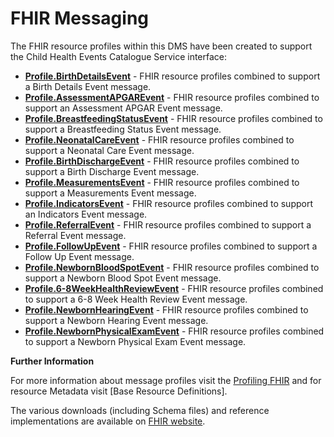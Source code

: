 # FHIR Messaging #

The FHIR resource profiles within this DMS have been created to support the Child Health Events Catalogue Service interface:

- **[Profile.BirthDetailsEvent]** - FHIR resource profiles combined to support a Birth Details Event message.
- **[Profile.AssessmentAPGAREvent]** - FHIR resource profiles combined to support an Assessment APGAR Event message.
- **[Profile.BreastfeedingStatusEvent]** - FHIR resource profiles combined to support a Breastfeeding Status Event message.
- **[Profile.NeonatalCareEvent]** - FHIR resource profiles combined to support a Neonatal Care Event message.
- **[Profile.BirthDischargeEvent]** - FHIR resource profiles combined to support a Birth Discharge Event message.
- **[Profile.MeasurementsEvent]** - FHIR resource profiles combined to support a Measurements Event message.
- **[Profile.IndicatorsEvent]** - FHIR resource profiles combined to support an Indicators Event message.
- **[Profile.ReferralEvent]** - FHIR resource profiles combined to support a Referral Event message.
- **[Profile.FollowUpEvent]** - FHIR resource profiles combined to support a Follow Up Event message.
- **[Profile.NewbornBloodSpotEvent]** - FHIR resource profiles combined to support a Newborn Blood Spot Event message.
- **[Profile.6-8WeekHealthReviewEvent]** - FHIR resource profiles combined to support a 6-8 Week Health Review Event message.
- **[Profile.NewbornHearingEvent]** - FHIR resource profiles combined to support a Newborn Hearing Event message.
- **[Profile.NewbornPhysicalExamEvent]** - FHIR resource profiles combined to support a Newborn Physical Exam Event message.
  
**Further Information**

For more information about message profiles visit the [Profiling FHIR] and for resource Metadata visit [Base Resource Definitions].

The various downloads (including Schema files) and reference implementations are available on [FHIR website]. 
 

[Profile.BirthDetailsEvent]: ../Profile.BirthDetailsEvent/Profile.BirthDetailsEvent.html
[Profile.AssessmentAPGAREvent]: ../Profile.AssessmentAPGAREvent/Profile.AssessmentAPGAREvent.html
[Profile.BreastfeedingStatusEvent]: ../Profile.BreastfeedingStatusEvent/Profile.BreastfeedingStatusEvent.html
[Profile.NeonatalCareEvent]: ../Profile.NeonatalCareEvent/Profile.NeonatalCareEvent.html
[Profile.BirthDischargeEvent]: ../Profile.BirthDischargeEvent/Profile.BirthDischargeEvent.html
[Profile.ReferralEvent]: ../Profile.ReferralEvent/Profile.ReferralEvent.html
[Profile.FollowUpEvent]: ../Profile.FollowUpEvent/Profile.FollowUpEvent.html
[Profile.MeasurementsEvent]: ../Profile.MeasurementsEvent/Profile.MeasurementsEvent.html
[Profile.IndicatorsEvent]: ../Profile.IndicatorsEvent/Profile.IndicatorsEvent.html
[Profile.NewbornBloodSpotEvent]: ../Profile.NewbornBloodSpotEvent/Profile.NewbornBloodspotEvent.html
[Profile.NewbornHearingEvent]: ../Profile.NewbornHearingEvent/Profile.NewbornHearingEvent.html
[Profile.NewbornPhysicalExamEvent]: ../Profile.NewbornPhysicalExamEvent/Profile.NewbornPhysicalExamEvent.html
[Profile.6-8WeekHealthReviewEvent]: ../Profile.6-8WeekHealthReviewEvent/Profile.6-8WeekHealthReviewEvent.html

[Profiling FHIR]: http://hl7.org/fhir/profiling.html
[FHIR website]: http://hl7.org/fhir/index.html